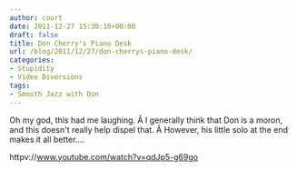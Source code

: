 ```yaml
---
author: court
date: 2011-12-27 15:30:10+00:00
draft: false
title: Don Cherry's Piano Desk
url: /blog/2011/12/27/don-cherrys-piano-desk/
categories:
- Stupidity
- Video Diversions
tags:
- Smooth Jazz with Don
---
```


Oh my god, this had me laughing. Â I generally think that Don is a moron, and this doesn't really help dispel that. Â However, his little solo at the end makes it all better....

httpv://www.youtube.com/watch?v=qdJp5-g69go


